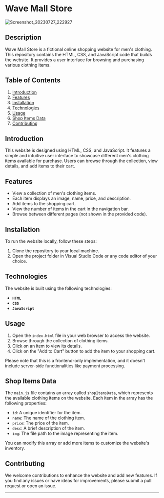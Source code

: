# Wave Mall Store

![Screenshot_20230727_222927](https://github.com/MohammadShahidBeigh/Wave-Mall-Clothes/assets/85876937/03284440-760e-4492-a926-b4831da15176)


## Description

Wave Mall Store is a fictional online shopping website for men's clothing. This repository contains the HTML, CSS, and JavaScript code that builds the website. It provides a user interface for browsing and purchasing various clothing items.

## Table of Contents

1. [Introduction](#introduction)
2. [Features](#features)
3. [Installation](#installation)
4. [Technologies](#technologies) 
5. [Usage](#usage)
6. [Shop Items Data](#shop-items-data)
7. [Contributing](#contributing)

## Introduction

This website is designed using HTML, CSS, and JavaScript. It features a simple and intuitive user interface to showcase different men's clothing items available for purchase. Users can browse through the collection, view details, and add items to their cart.

## Features

- View a collection of men's clothing items.
- Each item displays an image, name, price, and description.
- Add items to the shopping cart.
- View the number of items in the cart in the navigation bar.
- Browse between different pages (not shown in the provided code).

## Installation

To run the website locally, follow these steps:

1. Clone the repository to your local machine.
2. Open the project folder in Visual Studio Code or any code editor of your choice.


## Technologies

The website is built using the following technologies:

- **`HTML`** 
- **`CSS`** 
- **`JavaScript`**

## Usage

1. Open the `index.html` file in your web browser to access the website.
2. Browse through the collection of clothing items.
3. Click on an item to view its details.
4. Click on the "Add to Cart" button to add the item to your shopping cart.

Please note that this is a frontend-only implementation, and it doesn't include server-side functionalities like payment processing.

## Shop Items Data

The `main.js` file contains an array called `shopItemsData`, which represents the available clothing items on the website. Each item in the array has the following properties:

- `id`: A unique identifier for the item.
- `name`: The name of the clothing item.
- `price`: The price of the item.
- `desc`: A brief description of the item.
- `img`: The file path to the image representing the item.

You can modify this array or add more items to customize the website's inventory.

## Contributing

We welcome contributions to enhance the website and add new features. If you find any issues or have ideas for improvements, please submit a pull request or open an issue.

---
